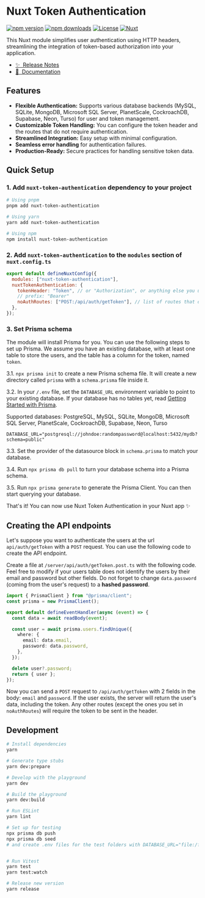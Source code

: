 # Nuxt Token Authentication

[![npm version][npm-version-src]][npm-version-href]
[![npm downloads][npm-downloads-src]][npm-downloads-href]
[![License][license-src]][license-href]
[![Nuxt][nuxt-src]][nuxt-href]

This Nuxt module simplifies user authentication using HTTP headers, streamlining the integration of token-based authorization into your application.

- [✨ &nbsp;Release Notes](/CHANGELOG.md)
  <!-- - [🏀 Online playground](https://stackblitz.com/github/your-org/nuxt-token-authentication?file=playground%2Fapp.vue) -->
- [📖 &nbsp;Documentation](https://github.com/rrd108/nuxt-token-authentication)

## Features

- **Flexible Authentication:** Supports various database backends (MySQL, SQLite, MongoDB, Microsoft SQL Server, PlanetScale, CockroachDB, Supabase, Neon, Turso) for user and token management.
- **Customizable Token Handling:** You can configure the token header and the routes that do not require authentication.
- **Streamlined Integration:** Easy setup with minimal configuration.
- **Seamless error handling** for authentication failures.
- **Production-Ready:** Secure practices for handling sensitive token data.

## Quick Setup

### 1. Add `nuxt-token-authentication` dependency to your project

```bash
# Using pnpm
pnpm add nuxt-token-authentication

# Using yarn
yarn add nuxt-token-authentication

# Using npm
npm install nuxt-token-authentication
```

### 2. Add `nuxt-token-authentication` to the `modules` section of `nuxt.config.ts`

```js
export default defineNuxtConfig({
  modules: ["nuxt-token-authentication"],
  nuxtTokenAuthentication: {
    tokenHeader: "Token", // or "Authorization", or anything else you use for the header
    // prefix: "Bearer"
    noAuthRoutes: ["POST:/api/auth/getToken"], // list of routes that do not require authentication
  },
});
```

### 3. Set Prisma schema

The module will install Prisma for you. You can use the following steps to set up Prisma. We assume you have an existing database, with at least one table to store the users, and the table has a column for the token, named `token`.

3.1. `npx prisma init` to create a new Prisma schema file. It will create a new directory called `prisma` with a `schema.prisma` file inside it.

3.2. In your `/.env` file, set the `DATABASE_URL` environment variable to point to your existing database. If your database has no tables yet, read [Getting Started with Prisma](https://pris.ly/d/getting-started).

Supported databases: PostgreSQL, MySQL, SQLite, MongoDB, Microsoft SQL Server, PlanetScale, CockroachDB, Supabase, Neon, Turso

```env
DATABASE_URL="postgresql://johndoe:randompassword@localhost:5432/mydb?schema=public"
```

3.3. Set the provider of the datasource block in `schema.prisma` to match your database.

3.4. Run `npx prisma db pull` to turn your database schema into a Prisma schema.

3.5. Run `npx prisma generate` to generate the Prisma Client. You can then start querying your database.

That's it! You can now use Nuxt Token Authentication in your Nuxt app ✨

## Creating the API endpoints

Let's suppose you want to authenticate the users at the url `api/auth/getToken` with a `POST` request. You can use the following code to create the API endpoint.

Create a file at `/server/api/auth/getToken.post.ts` with the following code. Feel free to modify if your users table does not identify the users by their email and password but other fields.
Do not forget to change `data.password` (coming from the user's request) to a **hashed password**.

```ts
import { PrismaClient } from "@prisma/client";
const prisma = new PrismaClient();

export default defineEventHandler(async (event) => {
  const data = await readBody(event);

  const user = await prisma.users.findUnique({
    where: {
      email: data.email,
      password: data.password,
    },
  });

  delete user?.password;
  return { user };
});
```

Now you can send a `POST` request to `/api/auth/getToken` with 2 fields in the body: `email` and `password`. If the user exists, the server will return the user's data, including the token.
Any other routes (except the ones you set in `noAuthRoutes`) will require the token to be sent in the header.

## Development

```bash
# Install dependencies
yarn

# Generate type stubs
yarn dev:prepare

# Develop with the playground
yarn dev

# Build the playground
yarn dev:build

# Run ESLint
yarn lint

# Set up for testing
npx prisma db push
npx prisma db seed
# and create .env files for the test folders with DATABASE_URL="file:/fullPath/prisma/dev.db"


# Run Vitest
yarn test
yarn test:watch

# Release new version
yarn release
```

<!-- Badges -->

[npm-version-src]: https://img.shields.io/npm/v/nuxt-token-authentication/latest.svg?style=flat&colorA=020420&colorB=00DC82
[npm-version-href]: https://npmjs.com/package/nuxt-token-authentication
[npm-downloads-src]: https://img.shields.io/npm/dm/nuxt-token-authentication.svg?style=flat&colorA=020420&colorB=00DC82
[npm-downloads-href]: https://npmjs.com/package/nuxt-token-authentication
[license-src]: https://img.shields.io/npm/l/nuxt-token-authentication.svg?style=flat&colorA=020420&colorB=00DC82
[license-href]: https://npmjs.com/package/nuxt-token-authentication
[nuxt-src]: https://img.shields.io/badge/Nuxt-020420?logo=nuxt.js
[nuxt-href]: https://nuxt.com
